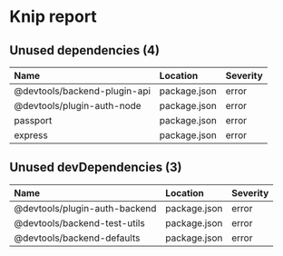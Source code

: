 # Knip report

## Unused dependencies (4)

| Name                          | Location     | Severity |
| :---------------------------- | :----------- | :------- |
| @devtools/backend-plugin-api | package.json | error    |
| @devtools/plugin-auth-node   | package.json | error    |
| passport                      | package.json | error    |
| express                       | package.json | error    |

## Unused devDependencies (3)

| Name                           | Location     | Severity |
| :----------------------------- | :----------- | :------- |
| @devtools/plugin-auth-backend | package.json | error    |
| @devtools/backend-test-utils  | package.json | error    |
| @devtools/backend-defaults    | package.json | error    |

